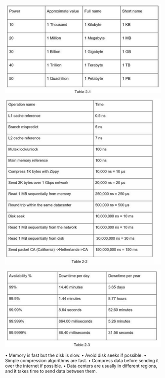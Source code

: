 ![alt text](image.png)

![alt text](image-1.png)

![alt text](image-2.png)

• Memory is fast but the disk is slow.
• Avoid disk seeks if possible.
• Simple compression algorithms are fast.
• Compress data before sending it over the internet if possible.
• Data centers are usually in different regions, and it takes time to send data between them.

